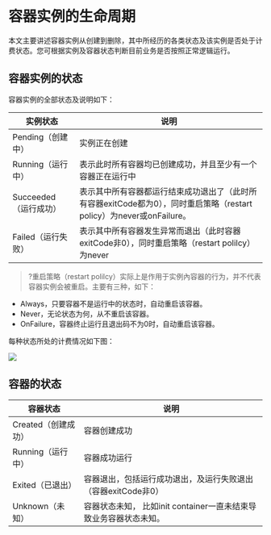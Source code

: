# 容器实例的生命周期
本文主要讲述容器实例从创建到删除，其中所经历的各类状态及该实例是否处于计费状态。您可根据实例及容器状态判断目前业务是否按照正常逻辑运行。

## 容器实例的状态
容器实例的全部状态及说明如下：

| 实例状态 | 说明 | 
|----------------|---------|
| Pending（创建中）| 实例正在创建 |
| Running（运行中） | 表示此时所有容器均已创建成功，并且至少有一个容器正在运行中 |
| Succeeded（运行成功） | 表示其中所有容器都运行结束成功退出了（此时所有容器exitCode都为0），同时重启策略（restart policy）为never或onFailure。 |
| Failed（运行失败） | 表示其中所有容器发生异常而退出（此时容器exitCode非0），同时重启策略（restart polilcy）为never |

>?重启策略（restart polilcy）实际上是作用于实例內容器的行为，并不代表容器实例会被重启。主要有三种，如下：
- Always，只要容器不是运行中的状态时，自动重启该容器。
- Never，无论状态为何，从不重启该容器。
- OnFailure，容器终止运行且退出码不为0时，自动重启该容器。
 
每种状态所处的计费情况如下图：

![](https://main.qcloudimg.com/raw/057681f9bd16af19e1422f1b8a9c3725.png)

## 容器的状态

| 容器状态 | 说明 | 
|---------|---------|
| Created（创建成功） | 容器创建成功 |
| Running（运行中） | 容器成功运行 |
| Exited（已退出） | 容器退出，包括运行成功退出，及运行失败退出（容器exitCode非0）|
| Unknown（未知） | 容器状态未知， 比如init container一直未结束导致业务容器状态未知。|

